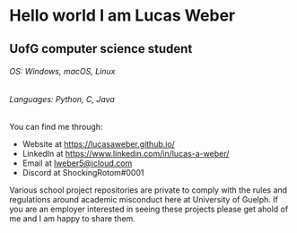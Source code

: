 # Hello world I am Lucas Weber
## UofG computer science student
###### OS: Windows, macOS, Linux
###### Languages: Python, C, Java
You can find me through: 
- Website at https://lucasaweber.github.io/
- LinkedIn at https://www.linkedin.com/in/lucas-a-weber/
- Email at lweber5@icloud.com
- Discord at ShockingRotom#0001

Various school project repositories are private to comply with the rules and regulations around academic misconduct here at University of Guelph.
If you are an employer interested in seeing these projects please get ahold of me and I am happy to share them.

